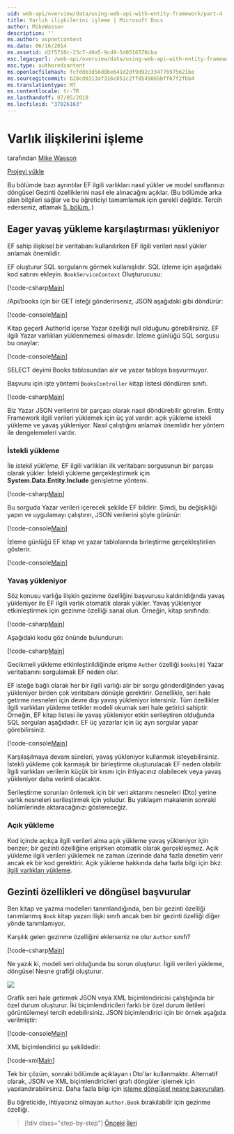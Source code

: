```yaml
---
uid: web-api/overview/data/using-web-api-with-entity-framework/part-4
title: Varlık ilişkilerini işleme | Microsoft Docs
author: MikeWasson
description: ''
ms.author: aspnetcontent
ms.date: 06/16/2014
ms.assetid: d2f5710c-23c7-40a5-9cd9-5d0516570cba
msc.legacyurl: /web-api/overview/data/using-web-api-with-entity-framework/part-4
msc.type: authoredcontent
ms.openlocfilehash: fcfddb3d56d0be641d2df9d92c334776975621be
ms.sourcegitcommit: b28cd0313af316c051c2ff8549865bff67f2fbb4
ms.translationtype: MT
ms.contentlocale: tr-TR
ms.lasthandoff: 07/05/2018
ms.locfileid: "37826163"
---
```

<a name="handling-entity-relations"></a>Varlık ilişkilerini işleme
====================
tarafından [Mike Wasson](https://github.com/MikeWasson)

[Projeyi yükle](https://github.com/MikeWasson/BookService)

Bu bölümde bazı ayrıntılar EF ilgili varlıkları nasıl yükler ve model sınıflarınızı döngüsel Gezinti özelliklerini nasıl ele alınacağını açıklar. (Bu bölümde arka plan bilgileri sağlar ve bu öğreticiyi tamamlamak için gerekli değildir. Tercih ederseniz, atlamak [5. bölüm.](part-5.md).)

## <a name="eager-loading-versus-lazy-loading"></a>Eager yavaş yükleme karşılaştırması yükleniyor

EF sahip ilişkisel bir veritabanı kullanılırken EF ilgili verileri nasıl yükler anlamak önemlidir.

EF oluşturur SQL sorgularını görmek kullanışlıdır. SQL izleme için aşağıdaki kod satırını ekleyin. `BookServiceContext` Oluşturucusu:

[!code-csharp[Main](part-4/samples/sample1.cs)]

/Api/books için bir GET isteği gönderirseniz, JSON aşağıdaki gibi döndürür:

[!code-console[Main](part-4/samples/sample2.cmd)]

Kitap geçerli AuthorId içerse Yazar özelliği null olduğunu görebilirsiniz. EF ilgili Yazar varlıkları yüklenmemesi olmasıdır. İzleme günlüğü SQL sorgusu bu onaylar:

[!code-console[Main](part-4/samples/sample3.sql)]

SELECT deyimi Books tablosundan alır ve yazar tabloya başvurmuyor.

Başvuru için işte yöntemi `BooksController` kitap listesi döndüren sınıfı.

[!code-csharp[Main](part-4/samples/sample4.cs)]

Biz Yazar JSON verilerini bir parçası olarak nasıl döndürebilir görelim. Entity Framework ilgili verileri yüklemek için üç yol vardır: açık yükleme istekli yükleme ve yavaş yükleniyor. Nasıl çalıştığını anlamak önemlidir her yöntem ile dengelemeleri vardır.

### <a name="eager-loading"></a>İstekli yükleme

İle *istekli yükleme*, EF ilgili varlıkları ilk veritabanı sorgusunun bir parçası olarak yükler. İstekli yükleme gerçekleştirmek için **System.Data.Entity.Include** genişletme yöntemi.

[!code-csharp[Main](part-4/samples/sample5.cs)]

Bu sorguda Yazar verileri içerecek şekilde EF bildirir. Şimdi, bu değişikliği yapın ve uygulamayı çalıştırın, JSON verilerini şöyle görünür:

[!code-console[Main](part-4/samples/sample6.cmd)]

İzleme günlüğü EF kitap ve yazar tablolarında birleştirme gerçekleştirilen gösterir.

[!code-console[Main](part-4/samples/sample7.cmd)]

### <a name="lazy-loading"></a>Yavaş yükleniyor

Söz konusu varlığa ilişkin gezinme özelliğini başvurusu kaldırıldığında yavaş yükleniyor ile EF ilgili varlık otomatik olarak yükler. Yavaş yükleniyor etkinleştirmek için gezinme özelliği sanal olun. Örneğin, kitap sınıfında:

[!code-csharp[Main](part-4/samples/sample8.cs?highlight=6)]

Aşağıdaki kodu göz önünde bulundurun:

[!code-csharp[Main](part-4/samples/sample9.cs)]

Gecikmeli yükleme etkinleştirildiğinde erişme `Author` özelliği `books[0]` Yazar veritabanını sorgulamak EF neden olur.

EF isteğe bağlı olarak her bir ilgili varlığı alır bir sorgu gönderdiğinden yavaş yükleniyor birden çok veritabanı dönüşle gerektirir. Genellikle, seri hale getirme nesneleri için devre dışı yavaş yükleniyor istersiniz. Tüm özellikler ilgili varlıkları yükleme tetikler modeli okumak seri hale getirici sahiptir. Örneğin, EF kitap listesi ile yavaş yükleniyor etkin serileştiren olduğunda SQL sorguları aşağıdadır. EF üç yazarlar için üç ayrı sorgular yapar görebilirsiniz.

[!code-console[Main](part-4/samples/sample10.sql)]

Karşılaşılmaya devam süreleri, yavaş yükleniyor kullanmak isteyebilirsiniz. İstekli yükleme çok karmaşık bir birleştirme oluşturulacak EF neden olabilir. İlgili varlıkları verilerin küçük bir kısmı için ihtiyacınız olabilecek veya yavaş yükleniyor daha verimli olacaktır.

Serileştirme sorunları önlemek için bir veri aktarımı nesneleri (Dto) yerine varlık nesneleri serileştirmek için yoludur. Bu yaklaşım makalenin sonraki bölümlerinde aktaracağınızı göstereceğiz.

### <a name="explicit-loading"></a>Açık yükleme

Kod içinde açıkça ilgili verileri alma açık yükleme yavaş yükleniyor için benzer; bir gezinti özelliğine erişirken otomatik olarak gerçekleşmez. Açık yükleme ilgili verileri yüklemek ne zaman üzerinde daha fazla denetim verir ancak ek bir kod gerektirir. Açık yükleme hakkında daha fazla bilgi için bkz: [ilgili varlıkları yükleme](https://msdn.microsoft.com/data/jj574232#explicit).

## <a name="navigation-properties-and-circular-references"></a>Gezinti özellikleri ve döngüsel başvurular

Ben kitap ve yazma modelleri tanımlandığında, ben bir gezinti özelliği tanımlanmış `Book` kitap yazarı ilişki sınıfı ancak ben bir gezinti özelliği diğer yönde tanımlamıyor.

Karşılık gelen gezinme özelliğini eklerseniz ne olur `Author` sınıfı?

[!code-csharp[Main](part-4/samples/sample11.cs?highlight=7)]

Ne yazık ki, modeli seri olduğunda bu sorun oluşturur. İlgili verileri yükleme, döngüsel Nesne grafiği oluşturur.

![](part-4/_static/image1.png)

Grafik seri hale getirmek JSON veya XML biçimlendiricisi çalıştığında bir özel durum oluşturur. İki biçimlendiricileri farklı bir özel durum iletileri görüntülemeyi tercih edebilirsiniz. JSON biçimlendirici için bir örnek aşağıda verilmiştir:

[!code-console[Main](part-4/samples/sample12.cmd)]

XML biçimlendirici şu şekildedir:

[!code-xml[Main](part-4/samples/sample13.xml)]

Tek bir çözüm, sonraki bölümde açıklayan ı Dto'lar kullanmaktır. Alternatif olarak, JSON ve XML biçimlendiricileri grafı döngüler işlemek için yapılandırabilirsiniz. Daha fazla bilgi için [işleme döngüsel nesne başvuruları](../../formats-and-model-binding/json-and-xml-serialization.md#handling_circular_object_references).

Bu öğreticide, ihtiyacınız olmayan `Author.Book` bırakılabilir için gezinme özelliği.

> [!div class="step-by-step"]
> [Önceki](part-3.md)
> [İleri](part-5.md)
